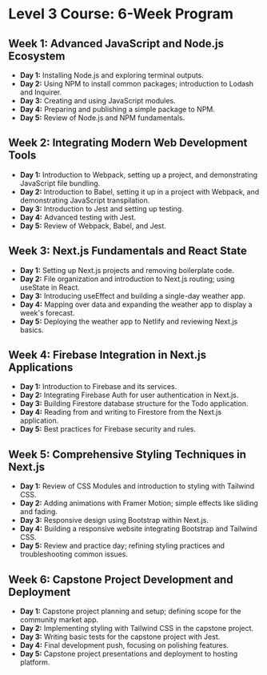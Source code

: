 # Level 3 Course: 6-Week Program

## Week 1: Advanced JavaScript and Node.js Ecosystem

- **Day 1:** Installing Node.js and exploring terminal outputs.
- **Day 2:** Using NPM to install common packages; introduction to Lodash and Inquirer.
- **Day 3:** Creating and using JavaScript modules.
- **Day 4:** Preparing and publishing a simple package to NPM.
- **Day 5:** Review of Node.js and NPM fundamentals.

## Week 2: Integrating Modern Web Development Tools

- **Day 1:** Introduction to Webpack, setting up a project, and demonstrating JavaScript file bundling.
- **Day 2:** Introduction to Babel, setting it up in a project with Webpack, and demonstrating JavaScript transpilation.
- **Day 3:** Introduction to Jest and setting up testing.
- **Day 4:** Advanced testing with Jest.
- **Day 5:** Review of Webpack, Babel, and Jest.

## Week 3: Next.js Fundamentals and React State

- **Day 1:** Setting up Next.js projects and removing boilerplate code.
- **Day 2:** File organization and introduction to Next.js routing; using useState in React.
- **Day 3:** Introducing useEffect and building a single-day weather app.
- **Day 4:** Mapping over data and expanding the weather app to display a week's forecast.
- **Day 5:** Deploying the weather app to Netlify and reviewing Next.js basics.

## Week 4: Firebase Integration in Next.js Applications

- **Day 1:** Introduction to Firebase and its services.
- **Day 2:** Integrating Firebase Auth for user authentication in Next.js.
- **Day 3:** Building Firestore database structure for the Todo application.
- **Day 4:** Reading from and writing to Firestore from the Next.js application.
- **Day 5:** Best practices for Firebase security and rules.

## Week 5: Comprehensive Styling Techniques in Next.js

- **Day 1:** Review of CSS Modules and introduction to styling with Tailwind CSS.
- **Day 2:** Adding animations with Framer Motion; simple effects like sliding and fading.
- **Day 3:** Responsive design using Bootstrap within Next.js.
- **Day 4:** Building a responsive website integrating Bootstrap and Tailwind CSS.
- **Day 5:** Review and practice day; refining styling practices and troubleshooting common issues.

## Week 6: Capstone Project Development and Deployment

- **Day 1:** Capstone project planning and setup; defining scope for the community market app.
- **Day 2:** Implementing styling with Tailwind CSS in the capstone project.
- **Day 3:** Writing basic tests for the capstone project with Jest.
- **Day 4:** Final development push, focusing on polishing features.
- **Day 5:** Capstone project presentations and deployment to hosting platform.
